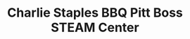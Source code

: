 ---
title: "Charlie Staples BBQ Pitt Boss STEAM Center"
url: /youngstown/charlie-staples-bbq-pitt-boss-steam-center/
shop: grill
---